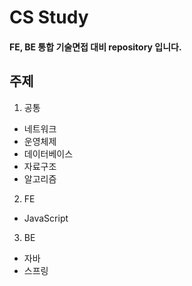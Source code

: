 # CS Study
#### **FE, BE 통합 기술면접 대비 repository 입니다.**

## 주제

1. 공통
* 네트워크
* 운영체제
* 데이터베이스
* 자료구조
* 알고리즘

2. FE
* JavaScript

3. BE
* 자바
* 스프링


